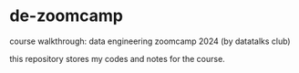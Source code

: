 # de-zoomcamp
course walkthrough: data engineering zoomcamp 2024 (by datatalks club)

this repository stores my codes and notes for the course.
